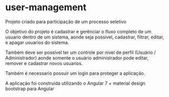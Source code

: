 # user-management
Projeto criado para participação de um processo seletivo

O objetivo do projeto é cadastrar e gerênciar o fluxo completo de um usuario dentro de um sistema, aonde seja possivel, cadastrar, filtrar, editar, e apagar usuarios do sistema.

Também deve ser possível ter um controle por nivel de perfil (Usuário / Administrador) aonde somente o usuário administrador pode editar, remover e cadastrar novos usuarios.

Também é necessario possuir um login para proteger a aplicação.

A aplicação foi construida utilizando o Angular 7 + material design bootstrap para Angular
